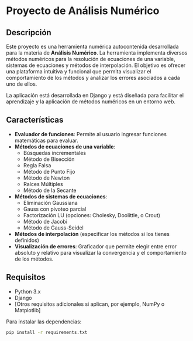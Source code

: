 # Proyecto de Análisis Numérico

## Descripción
Este proyecto es una herramienta numérica autocontenida desarrollada para la materia de **Análisis Numérico**. La herramienta implementa diversos métodos numéricos para la resolución de ecuaciones de una variable, sistemas de ecuaciones y métodos de interpolación. El objetivo es ofrecer una plataforma intuitiva y funcional que permita visualizar el comportamiento de los métodos y analizar los errores asociados a cada uno de ellos.

La aplicación está desarrollada en Django y está diseñada para facilitar el aprendizaje y la aplicación de métodos numéricos en un entorno web.

## Características
- **Evaluador de funciones**: Permite al usuario ingresar funciones matemáticas para evaluar.
- **Métodos de ecuaciones de una variable**:
  - Búsquedas incrementales
  - Método de Bisección
  - Regla Falsa
  - Método de Punto Fijo
  - Método de Newton
  - Raíces Múltiples
  - Método de la Secante
- **Métodos de sistemas de ecuaciones**:
  - Eliminación Gaussiana
  - Gauss con pivoteo parcial
  - Factorización LU (opciones: Cholesky, Doolittle, o Crout)
  - Método de Jacobi
  - Método de Gauss-Seidel
- **Métodos de interpolación** (especificar los métodos si los tienes definidos)
- **Visualización de errores**: Graficador que permite elegir entre error absoluto y relativo para visualizar la convergencia y el comportamiento de los métodos.

## Requisitos
- Python 3.x
- Django
- [Otros requisitos adicionales si aplican, por ejemplo, NumPy o Matplotlib]

Para instalar las dependencias:
```bash
pip install -r requirements.txt
